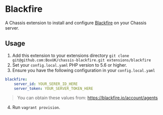 # Blackfire

A Chassis extension to install and configure [Blackfire](https://blackfire.io) on your Chassis server.

## Usage
1. Add this extension to your extensions directory `git clone git@github.com:BoxUK/chassis-blackfire.git extensions/blackfire`
2. Set your `config.local.yaml` PHP version to 5.6 or higher.
3. Ensure you have the following configuration in your `config.local.yaml`

```yaml
blackfire:
    server_id: YOUR_SERER_ID_HERE
    server_token: YOUR_SERVER_TOKEN_HERE
```

> You can obtain these values from: https://blackfire.io/account/agents

4. Run `vagrant provision`.
